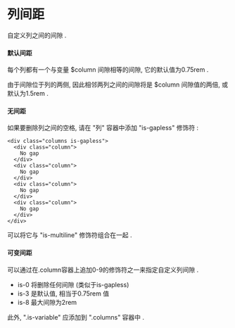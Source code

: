 # 列间距

自定义列之间的间隙 .

#### 默认间距

每个列都有一个与变量 $column 间隙相等的间隙, 它的默认值为0.75rem .

由于间隙位于列的两侧, 因此相邻两列之间的间隙将是 $column 间隙值的两倍, 或默认为1.5rem .

#### 无间距

如果要删除列之间的空格, 请在 "列" 容器中添加 "is-gapless" 修饰符 :

```
<div class="columns is-gapless">
  <div class="column">
    No gap
  </div>
  <div class="column">
    No gap
  </div>
  <div class="column">
    No gap
  </div>
  <div class="column">
    No gap
  </div>
</div>
```

可以将它与 "is-multiline" 修饰符组合在一起 .

#### 可变间距

可以通过在.column容器上追加0-9的修饰符之一来指定自定义列间隙 .

* is-0 将删除任何间隙 \(类似于is-gapless\)
* is-3 是默认值, 相当于0.75rem 值
* is-8 最大间隙为2rem

此外, ".is-variable" 应添加到 ".columns" 容器中 .

